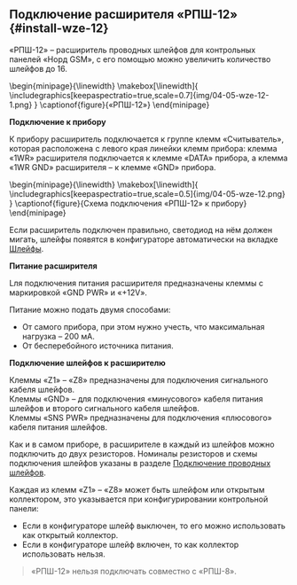 ## Подключение расширителя «РПШ-12» {#install-wze-12}

«РПШ-12» – расширитель проводных шлейфов для контрольных панелей «Норд GSM», с его помощью можно увеличить количество шлейфов до 16.


\begin{minipage}{\linewidth}
	\makebox[\linewidth]{
 		\includegraphics[keepaspectratio=true,scale=0.7]{img/04-05-wze-12-1.png}
 	}
	\captionof{figure}{«РПШ-12»}
\end{minipage}

**Подключение к прибору**

К прибору расширитель подключается к группе клемм «Считыватель», которая расположена с левого края линейки клемм прибора: клемма «1WR» расширителя подключается к клемме «DATA» прибора, а клемма «1WR GND» расширителя – к клемме «GND» прибора.

\begin{minipage}{\linewidth}
	\makebox[\linewidth]{
 		\includegraphics[keepaspectratio=true,scale=0.5]{img/04-05-wze-12.png}
 	}
	\captionof{figure}{Схема подключения «РПШ-12» к прибору}
\end{minipage}

Если расширитель подключен правильно, светодиод на нём должен мигать, шлейфы появятся в конфигураторе автоматически на вкладке [Шлейфы](#config-zones).

**Питание расширителя**

Lля подключения питания расширителя предназначены клеммы с маркировкой «GND PWR» и «+12V».

Питание можно подать двумя способами:

* От самого прибора, при этом нужно учесть, что максимальная нагрузка – 200 мА.
* От бесперебойного источника питания.


**Подключение шлейфов к расширителю**

Клеммы «Z1» – «Z8» предназначены для подключения сигнального кабеля шлейфов.   
Клеммы «GND» – для подключения «минусового» кабеля питания шлейфов и второго сигнального кабеля шлейфов.   
Клеммы «SNS PWR» предназначены для подключения «плюсового» кабеля питания шлейфов.

Как и в самом приборе, в расширителе в каждый из шлейфов можно подключить до двух резисторов. Номиналы резисторов и схемы подключения шлейфов указаны в разделе [Подключение проводных шлейфов](#04-02-resistor).

Каждая из клемм «Z1» – «Z8» может быть шлейфом или открытым коллектором, это указывается при конфигурировании контрольной панели:

* Если в конфигураторе шлейф выключен, то его можно использовать как открытый коллектор.
* Если в конфигураторе шлейф включен, то как коллектор использовать нельзя.

> «РПШ-12» нельзя подключать совместно с «РПШ-8».


